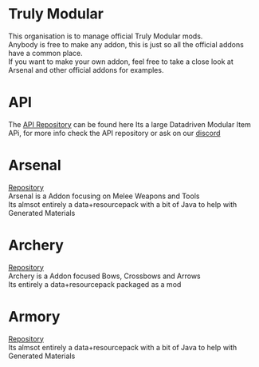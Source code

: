 # Truly Modular
This organisation is to manage official Truly Modular mods.  
Anybody is free to make any addon, this is just so all the official addons have a common place.  
If you want to make your own addon, feel free to take a close look at Arsenal and other official addons for examples.  

# API
The [API Repository](https://github.com/Truly-Modular/Modular-Item-API) can be found here
Its a large Datadriven Modular Item APi, for more info check the API repository or ask on our [discord](https://discord.gg/TebNhbCAUP)

# Arsenal  
[Repository](https://github.com/Truly-Modular/Arsenal)  
Arsenal is a Addon focusing on Melee Weapons and Tools  
Its almsot entirely a data+resourcepack with a bit of Java to help with Generated Materials  

# Archery  
[Repository](https://github.com/Truly-Modular/Archery)  
Archery is a Addon focused Bows, Crossbows and Arrows  
Its entirely a data+resourcepack packaged as a mod  
  
  
# Armory  
[Repository](https://github.com/Truly-Modular/Armory)  
Its almsot entirely a data+resourcepack with a bit of Java to help with Generated Materials  
<!-- 

**Here are some ideas to get you started:**

🙋‍♀️ A short introduction - what is your organization all about?
🌈 Contribution guidelines - how can the community get involved?
👩‍💻 Useful resources - where can the community find your docs? Is there anything else the community should know?
🍿 Fun facts - what does your team eat for breakfast?
🧙 Remember, you can do mighty things with the power of [Markdown](https://docs.github.com/github/writing-on-github/getting-started-with-writing-and-formatting-on-github/basic-writing-and-formatting-syntax)
-->
